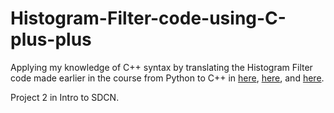 # Histogram-Filter-code-using-C-plus-plus

Applying my knowledge of C++ syntax by translating the Histogram Filter code made earlier in the course from 
Python to C++ in [here](https://github.com/Arina-W/Histogram-Filter/blob/master/helpers.cpp), [here](https://github.com/Arina-W/Histogram-Filter/blob/master/localizer.cpp), and [here](https://github.com/Arina-W/Histogram-Filter/blob/master/simulate.cpp).

Project 2 in Intro to SDCN.
